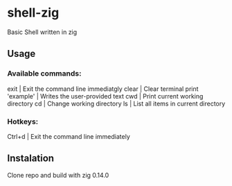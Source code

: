 # shell-zig
Basic Shell written in zig

## Usage

### Available commands:
exit                   | Exit the command line immediatgly
clear                  | Clear terminal
print 'example'        | Writes the user-provided text
cwd                    | Print current working directory
cd                     | Change working directory
ls                     | List all items in current directory

### Hotkeys:
Ctrl+d                 | Exit the command line immediately


## Instalation

Clone repo and build with zig 0.14.0
